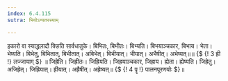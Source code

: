 ```yaml
---
index: 6.4.115
sutra: भियोऽन्यतरस्याम्

---
```

इकारो वा स्याद्धलादौ क्ङिति सार्वधातुके। बिभितः, बिभीतः। बिभ्यति। बिभयाञ्चकार, बिभाय। भेता। भेष्यति। बिभेतु, बिभितात्, बिभीतात्। अबिभेत्। बिभीयात्। भीयात्। अभैषीत्। अभेष्यत्॥॥ {$ {! 3 ह्री !} लज्जायाम् $} ॥ जिह्रेति। जिह्रीतः। जिह्रियति। जिह्रयाञ्चकार, जिह्राय। ह्येता। ह्येष्यति। जिह्रेतु। अजिह्रेत्। जिह्रियात्। ह्रीयात्। अह्रैषीत्। अह्रेष्यत्॥ {$ {! 4 पॄ !} पालनपूरणयोः $}॥